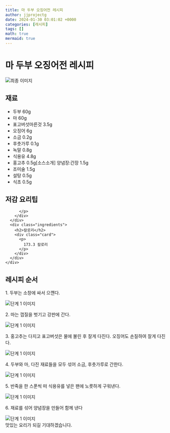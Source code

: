 ```yaml
---
title: 마 두부 오징어전 레시피
author: jjprojectg
date: 2024-01-30 03:01:02 +0000
categories: [레시피]
tags: []
math: true
mermaid: true
---
```

<meta name="og:type" content="website"/>
<meta charset="UTF-8"/>
<div class="header">
  <h1>마 두부 오징어전 레시피</h1>
</div>

<div class="container my-4">
  <div class="row">
    <div class="col-12 col-md-6">
      <div class="recipe-image">
        <img src="http://www.foodsafetykorea.go.kr/uploadimg/20141117/20141117053520_1416213320408.jpg" class="step-image" alt="최종 이미지"/>
      </div>
    </div>
    <div class="col-12 col-md-6">
      <div class="ingredients">
        <h2>재료</h2>
        <ul class="card">
          <li> 두부 60g </li>
          <li>  마 60g </li>
          <li>  표고버섯마른것 3.5g </li>
          <li>  오징어 6g </li>
          <li>  소금 0.2g </li>
          <li>  후춧가루 0.1g </li>
          <li>  녹말 0.8g </li>
          <li>  식용유 4.8g </li>
          <li>  홍고추 0.5g[소스소개] 양념장:간장 1.5g </li>
          <li>  조미술 1.5g </li>
          <li>  설탕 0.5g </li>
          <li>  식초 0.5g </li>
</ul>
      </div>
    </div>
    <div class="col-12 col-md-6">
      <div class="ingredients">
        <h2>저감 요리팁</h2>
        <div class="card"> 
          <p>
            
          </p>
        </div>
      </div>
      <div class="ingredients">
        <h2>칼로리</h2>
        <div class="card"> 
          <p>
            173.3 칼로리
          </p>
        </div>
      </div>
    </div>
  </div>

  <h2 class="my-4">레시피 순서</h2>
  <div class="card recipe-card">
    <div class="card-body recipe-step">
      <p class="card-text step-description">1. 두부는 소창에 싸서 으깬다.</p>
      <img src="http://www.foodsafetykorea.go.kr/uploadimg/cook/883-1.jpg" alt="단계 1 이미지" class="step-image"/>
    </div>
  </div>
  <div class="card recipe-card">
    <div class="card-body recipe-step">
      <p class="card-text step-description">2. 마는 껍질을 벗기고 강판에 간다.</p>
      <img src="http://www.foodsafetykorea.go.kr/uploadimg/cook/883-2.jpg" alt="단계 1 이미지" class="step-image"/>
    </div>
  </div>
  <div class="card recipe-card">
    <div class="card-body recipe-step">
      <p class="card-text step-description">3. 홍고추는 다지고 표고버섯은 물에 불린 후 잘게 다진다. 오징어도 손질하여 잘게 다진다.</p>
      <img src="http://www.foodsafetykorea.go.kr/uploadimg/cook/883-3.jpg" alt="단계 1 이미지" class="step-image"/>
    </div>
  </div>
  <div class="card recipe-card">
    <div class="card-body recipe-step">
      <p class="card-text step-description">4. 두부와 마, 다진 재료들을 모두 섞어 소금, 후춧가루로 간한다.</p>
      <img src="http://www.foodsafetykorea.go.kr/uploadimg/cook/883-4.jpg" alt="단계 1 이미지" class="step-image"/>
    </div>
  </div>
  <div class="card recipe-card">
    <div class="card-body recipe-step">
      <p class="card-text step-description">5. 반죽을 한 스푼씩 떠 식용유를 넣은 팬에 노릇하게 구워낸다.</p>
      <img src="http://www.foodsafetykorea.go.kr/uploadimg/cook/883-5.jpg" alt="단계 1 이미지" class="step-image"/>
    </div>
  </div>
  <div class="card recipe-card">
    <div class="card-body recipe-step">
      <p class="card-text step-description">6. 재료를 섞어 양념장을 만들어 함께 낸다</p>
      <img src="http://www.foodsafetykorea.go.kr/uploadimg/cook/883-6.jpg" alt="단계 1 이미지" class="step-image"/>
    </div>
  </div>

</div>
맛있는 요리가 되길 기대하겠습니다.
